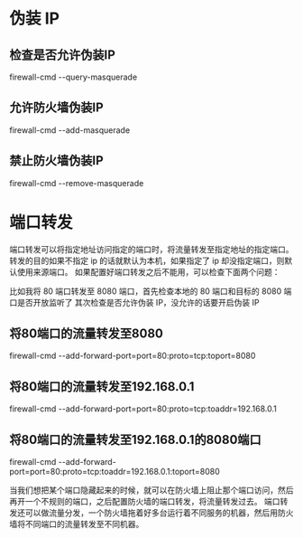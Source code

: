 # 伪装 IP

## 检查是否允许伪装IP
firewall-cmd --query-masquerade

## 允许防火墙伪装IP
firewall-cmd --add-masquerade   

## 禁止防火墙伪装IP
firewall-cmd --remove-masquerade

# 端口转发

端口转发可以将指定地址访问指定的端口时，将流量转发至指定地址的指定端口。转发的目的如果不指定 ip 的话就默认为本机，如果指定了 ip 却没指定端口，则默认使用来源端口。 如果配置好端口转发之后不能用，可以检查下面两个问题：

比如我将 80 端口转发至 8080 端口，首先检查本地的 80 端口和目标的 8080 端口是否开放监听了
其次检查是否允许伪装 IP，没允许的话要开启伪装 IP

## 将80端口的流量转发至8080
firewall-cmd --add-forward-port=port=80:proto=tcp:toport=8080   

## 将80端口的流量转发至192.168.0.1
firewall-cmd --add-forward-port=port=80:proto=tcp:toaddr=192.168.0.1 

## 将80端口的流量转发至192.168.0.1的8080端口
firewall-cmd --add-forward-port=port=80:proto=tcp:toaddr=192.168.0.1:toport=8080 

当我们想把某个端口隐藏起来的时候，就可以在防火墙上阻止那个端口访问，然后再开一个不规则的端口，之后配置防火墙的端口转发，将流量转发过去。
端口转发还可以做流量分发，一个防火墙拖着好多台运行着不同服务的机器，然后用防火墙将不同端口的流量转发至不同机器。

